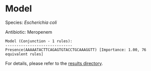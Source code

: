 
# Model

Species: *Escherichia coli*

Antibiotic: Meropenem

```
Model (Conjunction - 1 rules):
------------------------------
Presence(AAAAATACTTCAGAGTGTACCTGCAAAGGTT) [Importance: 1.00, 76 equivalent rules]

```

For details, please refer to the [results directory](../../../../../results/scm_b/escherichia%20coli/meropenem/repeat_4/).


